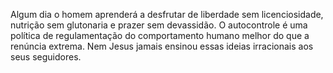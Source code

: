 ﻿Algum dia o homem aprenderá a desfrutar de liberdade sem licenciosidade, nutrição sem glutonaria e prazer sem devassidão. O autocontrole é uma política de regulamentação do comportamento humano melhor do que a renúncia extrema. Nem Jesus jamais ensinou essas ideias irracionais aos seus seguidores.